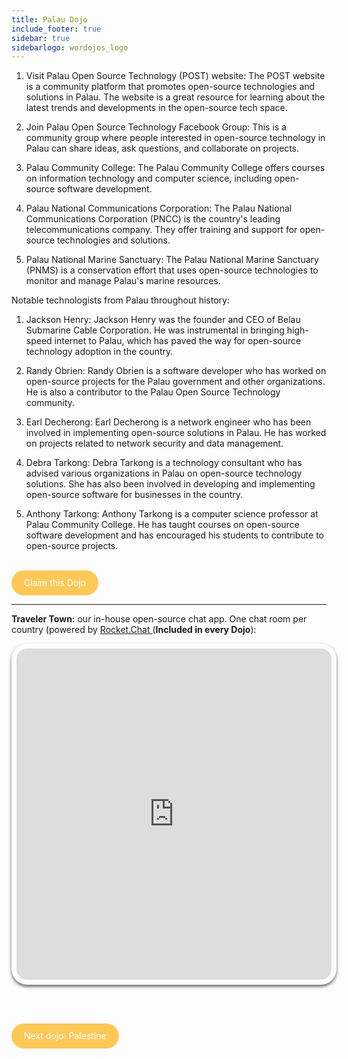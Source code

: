```yaml
---
title: Palau Dojo
include_footer: true
sidebar: true
sidebarlogo: wordojos_logo
---
```

1.  Visit Palau Open Source Technology (POST) website: The POST website is a community platform that promotes open-source technologies and solutions in Palau. The website is a great resource for learning about the latest trends and developments in the open-source tech space.
    
2.  Join Palau Open Source Technology Facebook Group: This is a community group where people interested in open-source technology in Palau can share ideas, ask questions, and collaborate on projects.
    
3.  Palau Community College: The Palau Community College offers courses on information technology and computer science, including open-source software development.
    
4.  Palau National Communications Corporation: The Palau National Communications Corporation (PNCC) is the country's leading telecommunications company. They offer training and support for open-source technologies and solutions.
    
5.  Palau National Marine Sanctuary: The Palau National Marine Sanctuary (PNMS) is a conservation effort that uses open-source technologies to monitor and manage Palau's marine resources.
    

Notable technologists from Palau throughout history:

1.  Jackson Henry: Jackson Henry was the founder and CEO of Belau Submarine Cable Corporation. He was instrumental in bringing high-speed internet to Palau, which has paved the way for open-source technology adoption in the country.
    
2.  Randy Obrien: Randy Obrien is a software developer who has worked on open-source projects for the Palau government and other organizations. He is also a contributor to the Palau Open Source Technology community.
    
3.  Earl Decherong: Earl Decherong is a network engineer who has been involved in implementing open-source solutions in Palau. He has worked on projects related to network security and data management.
    
4.  Debra Tarkong: Debra Tarkong is a technology consultant who has advised various organizations in Palau on open-source technology solutions. She has also been involved in developing and implementing open-source software for businesses in the country.
    
5.  Anthony Tarkong: Anthony Tarkong is a computer science professor at Palau Community College. He has taught courses on open-source software development and has encouraged his students to contribute to open-source projects.
    

<br>
<html>
  <head>
    <style>
      .button {
        display: inline-block;
        padding: 20px 20px;
        text-align: center;
        text-decoration: none;
        color: #ffffff;
        background-color: #FDC858;
        border-radius: 33px;
        outline: none;
        line-height:  0%;
      }
    </style>
  </head>
  <body>
    <a class="button" href="https://blog.workdojos.com/Palau" target="_blank">Claim this Dojo</a>
  </body>
</html>
<br>

---


**Traveler Town:**   our in-house open-source chat app.  One chat room per country (powered by <a href="https://rocket.chat" >Rocket.Chat </a>  (**Included in every Dojo**):  

<iframe src="https://chat.traveler.town/channel/Palau" style="width: 100%;height: 530px;padding: 8px; box-shadow: 0 3px 5px rgba(0,0,0,.6);border-radius: 25px;overflow: hidden;border: none;" align="middle"></iframe>


<br><br>

<html>
  <head>
    <style>
      .button {
        display: inline-block;
        padding: 20px 20px;
        text-align: center;
        text-decoration: none;
        color: #ffffff;
        background-color: #FDC858;
        border-radius: 33px;
        outline: none;
        line-height:  %;
      }
    </style>
  </head>
  <body>
    <a class="button" href="https://workdojos.com/Palestine">Next dojo:  Palestine</a>
  </body>
</html>